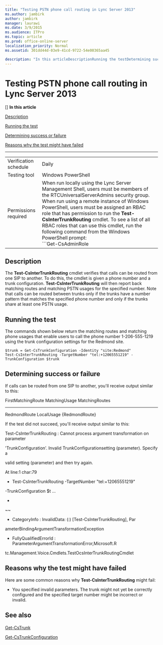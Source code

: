 ```yaml
---
title: "Testing PSTN phone call routing in Lync Server 2013"
ms.author: jambirk
author: jambirk
manager: laurawi
ms.date: 3/9/2015
ms.audience: ITPro
ms.topic: article
ms.prod: office-online-server
localization_priority: Normal
ms.assetid: 301dd44d-03e9-41cd-9722-54e00365aa45

description: "In this articleDescriptionRunning the testDetermining success or failureReasons why the test might have failed"
---
```


# Testing PSTN phone call routing in Lync Server 2013
[]
 **In this article**
  
[Description](#sectionSection0)
  
[Running the test](#sectionSection1)
  
[Determining success or failure](#sectionSection2)
  
[Reasons why the test might have failed](#sectionSection3)
  
****

|||
|:-----|:-----|
|Verification schedule  <br/> |Daily  <br/> |
|Testing tool  <br/> |Windows PowerShell  <br/> |
|Permissions required  <br/> |When run locally using the Lync Server Management Shell, users must be members of the RTCUniversalServerAdmins security group.  <br/> When run using a remote instance of Windows PowerShell, users must be assigned an RBAC role that has permission to run the **Test-CsInterTrunkRouting** cmdlet. To see a list of all RBAC roles that can use this cmdlet, run the following command from the Windows PowerShell prompt:  <br/> ```Get-CsAdminRole | Where-Object {$_.Cmdlets -match "Test-CsInterTrunkRouting"}```|
   
## Description
<a name="sectionSection0"> </a>

The **Test-CsInterTrunkRouting** cmdlet verifies that calls can be routed from one SIP to another. To do this, the cmdlet is given a phone number and a trunk configuration. **Test-CsInterTrunkRouting** will then report back matching routes and matching PSTN usages for the specified number. Note that calls can be routed between trunks only if the trunks have a number pattern that matches the specified phone number and only if the trunks share at least one PSTN usage. 
  
## Running the test
<a name="sectionSection1"> </a>

The commands shown below return the matching routes and matching phone usages that enable users to call the phone number 1-206-555-1219 using the trunk configuration settings for the Redmond site.
  
```
$trunk = Get-CsTrunkConfiguration -Identity "site:Redmond"
Test-CsInterTrunkRouting -TargetNumber "tel:+12065551219" -TrunkConfiguration $trunk
```

## Determining success or failure
<a name="sectionSection2"> </a>

If calls can be routed from one SIP to another, you'll receive output similar to this: 
  
FirstMatchingRoute MatchingUsage MatchingRoutes
  
------------------ ------------- --------------
  
RedmondRoute LocalUsage {RedmondRoute}
  
If the test did not succeed, you'll receive output similar to this: 
  
Test-CsInterTrunkRouting : Cannot process argument transformation on parameter
  
'TrunkConfiguration'. Invalid TrunkConfigurationsetting (parameter). Specify a
  
valid setting (parameter) and then try again.
  
At line:1 char:79
  
+ Test-CsInterTrunkRouting -TargetNumber "tel:+12065551219"
  
-TrunkConfiguration $t ...
  
+
  
 ~~ 
  
 + CategoryInfo : InvalidData: (:) [Test-CsInterTrunkRouting], Par 
  
 ameterBindingArgumentTransformationException 
  
 + FullyQualifiedErrorId : ParameterArgumentTransformationError,Microsoft.R 
  
 tc.Management.Voice.Cmdlets.TestOcsInterTrunkRoutingCmdlet 
  
## Reasons why the test might have failed
<a name="sectionSection3"> </a>

Here are some common reasons why **Test-CsInterTrunkRouting** might fail: 
  
- You specified invalid parameters. The trunk might not yet be correctly configured and the specified target number might be incorrect or invalid. 
    
## See also
<a name="sectionSection3"> </a>

#### 

[Get-CsTrunk](get-cstrunk.md)
  
[Get-CsTrunkConfiguration](get-cstrunkconfiguration.md)

